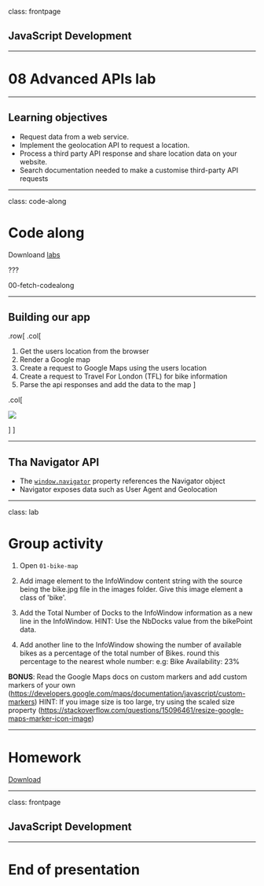 class: frontpage

<div>
  <h2>JavaScript Development</h2>
  <hr/>
  <h1>08 Advanced APIs lab</h1>
</div>

---

## Learning objectives

- Request data from a web service.
- Implement the geolocation API to request a location.
- Process a third party API response and share location data on your website.
- Search documentation needed to make a customise third-party API requests

---

class: code-along

# Code along

Downloand [labs](https://github.com/pataruco/jsd/raw/master/labs/tfl-google-map/tfl-google-map-starter-code.zip)

???

00-fetch-codealong

---

## Building our app

.row[
.col[

1.  Get the users location from the browser
2.  Render a Google map
3.  Create a request to Google Maps using the users location
4.  Create a request to Travel For London (TFL) for bike information
5.  Parse the api responses and add the data to the map
    ]

.col[

![](https://pataruco.s3.amazonaws.com/ga/assets/tfl-app.png)

]
]

---

## Tha Navigator API

- The [`window.navigator`](https://developer.mozilla.org/en-US/docs/Web/API/Navigator) property references the Navigator object
- Navigator exposes data such as User Agent and Geolocation

---

class: lab

# Group activity

1. Open `01-bike-map`
2. Add image element to the InfoWindow content string with the source being the bike.jpg file in the images folder. Give this image element a class of 'bike'.

3. Add the Total Number of Docks to the InfoWindow information as a new line in the InfoWindow. HINT: Use the NbDocks value from the bikePoint data.

4. Add another line to the InfoWindow showing the number of available bikes as a percentage of the total number of Bikes. round this percentage to the nearest whole number: e.g: Bike Availability: 23%

**BONUS**: Read the Google Maps docs on custom markers and add custom markers of your own (https://developers.google.com/maps/documentation/javascript/custom-markers) HINT: If you image size is too large, try using the scaled size property (https://stackoverflow.com/questions/15096461/resize-google-maps-marker-icon-image)

---

# Homework

[Download](https://github.com/pataruco/jsd/raw/master/homeworks/week-5/week-5-starter-code.zip)

---

class: frontpage

<div>
  <h2>JavaScript Development</h2>
  <hr/>
  <h1>End of presentation</h1>
</div>
